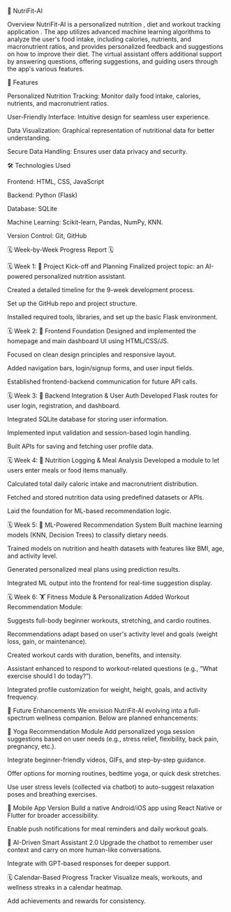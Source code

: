 🥗 NutriFit-AI


Overview
NutriFit-AI is a personalized nutrition , diet and workout tracking application . The app utilizes advanced machine learning algorithms to analyze the user's food intake, including calories, nutrients, and macronutrient ratios, and provides personalized feedback and suggestions on how to improve their diet. The virtual assistant offers additional support by answering questions, offering suggestions, and guiding users through the app's various features.


🌟 Features

Personalized Nutrition Tracking: Monitor daily food intake, calories, nutrients, and macronutrient ratios.

User-Friendly Interface: Intuitive design for seamless user experience.

Data Visualization: Graphical representation of nutritional data for better understanding.

Secure Data Handling: Ensures user data privacy and security.


🛠️ Technologies Used


Frontend: HTML, CSS, JavaScript

Backend: Python (Flask)

Database: SQLite

Machine Learning: Scikit-learn, Pandas, NumPy, KNN.
  
Version Control: Git, GitHub




🗓️ Week-by-Week Progress Report 🗓️




  🗓️ Week 1: 🚀 Project Kick-off and Planning
   Finalized project topic: an AI-powered personalized nutrition assistant.
  
   Created a detailed timeline for the 9-week development process.
  
   Set up the GitHub repo and project structure.
  
   Installed required tools, libraries, and set up the basic Flask environment.

  
  
  🗓️ Week 2: 🎨 Frontend Foundation
  Designed and implemented the homepage and main dashboard UI using HTML/CSS/JS.
  
  Focused on clean design principles and responsive layout.
  
  Added navigation bars, login/signup forms, and user input fields.
  
  Established frontend-backend communication for future API calls.


  
  🗓️ Week 3: 🔧 Backend Integration & User Auth
  Developed Flask routes for user login, registration, and dashboard.
  
  Integrated SQLite database for storing user information.
  
  Implemented input validation and session-based login handling.
  
  Built APIs for saving and fetching user profile data.


  
  🗓️ Week 4: 🧮 Nutrition Logging & Meal Analysis
  Developed a module to let users enter meals or food items manually.
  
  Calculated total daily caloric intake and macronutrient distribution.
  
  Fetched and stored nutrition data using predefined datasets or APIs.
  
  Laid the foundation for ML-based recommendation logic.



  🗓️ Week 5: 🤖 ML-Powered Recommendation System
  Built machine learning models (KNN, Decision Trees) to classify dietary needs.
  
  Trained models on nutrition and health datasets with features like BMI, age, and activity level.
  
  Generated personalized meal plans using prediction results.
  
  Integrated ML output into the frontend for real-time suggestion display.



  🗓️ Week 6: 🏋️ Fitness Module & Personalization
  Added Workout Recommendation Module:
  
  Suggests full-body beginner workouts, stretching, and cardio routines.
  
  Recommendations adapt based on user's activity level and goals (weight loss, gain, or maintenance).
  
  Created workout cards with duration, benefits, and intensity.
  
  Assistant enhanced to respond to workout-related questions (e.g., “What exercise should I do today?”).
  
  Integrated profile customization for weight, height, goals, and activity frequency.





🔮 Future Enhancements
We envision NutriFit-AI evolving into a full-spectrum wellness companion. Below are planned enhancements:

🧘 Yoga Recommendation Module
Add personalized yoga session suggestions based on user needs (e.g., stress relief, flexibility, back pain, pregnancy, etc.).

Integrate beginner-friendly videos, GIFs, and step-by-step guidance.

Offer options for morning routines, bedtime yoga, or quick desk stretches.

Use user stress levels (collected via chatbot) to auto-suggest relaxation poses and breathing exercises.


📱 Mobile App Version
Build a native Android/iOS app using React Native or Flutter for broader accessibility.

Enable push notifications for meal reminders and daily workout goals.

🧠 AI-Driven Smart Assistant 2.0
Upgrade the chatbot to remember user context and carry on more human-like conversations.

Integrate with GPT-based responses for deeper support.

🗓️ Calendar-Based Progress Tracker
Visualize meals, workouts, and wellness streaks in a calendar heatmap.

Add achievements and rewards for consistency.

